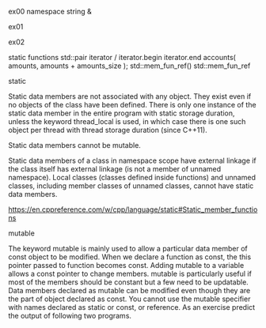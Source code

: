 ex00
namespace
string
&


ex01



ex02

static functions
std::pair
iterator / iterator.begin iterator.end
accounts( amounts, amounts + amounts_size );
std::mem_fun_ref()
std::mem_fun_ref



static

Static data members are not associated with any object. They exist even if no objects of the class have been defined. There is only one instance of the static data member in the entire program with static storage duration, unless the keyword thread_local is used, in which case there is one such object per thread with thread storage duration (since C++11).

Static data members cannot be mutable.

Static data members of a class in namespace scope have external linkage if the class itself has external linkage (is not a member of unnamed namespace). Local classes (classes defined inside functions) and unnamed classes, including member classes of unnamed classes, cannot have static data members.

https://en.cppreference.com/w/cpp/language/static#Static_member_functions

mutable

The keyword mutable is mainly used to allow a particular data member of const object to be modified. When we declare a function as const, the this pointer passed to function becomes const. Adding mutable to a variable allows a const pointer to change members. 
mutable is particularly useful if most of the members should be constant but a few need to be updatable. Data members declared as mutable can be modified even though they are the part of object declared as const. You cannot use the mutable specifier with names declared as static or const, or reference.
As an exercise predict the output of following two programs. 